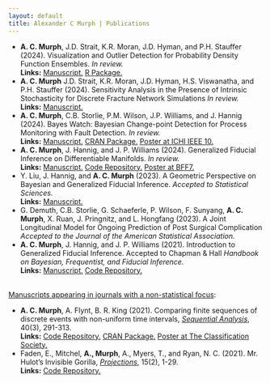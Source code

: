 ```yaml
---
layout: default
title: Alexander C Murph | Publications
---
```

<div class="publications">

<ul>
    <li>
    <b>A. C. Murph</b>, J.D. Strait, K.R. Moran, J.D. Hyman, and P.H. Stauffer (2024).  Visualization and Outlier Detection for Probability Density Function Ensembles. <i>In review.</i> <br> <b>Links:</b> <a id="raw-url" href="https://raw.githubusercontent.com/sirmurphalot/sirmurphalot.github.io/master/_papers/pdf_boxplots.pdf">Manuscript.</a> <a id="raw-url" href="https://github.com/lanl/deboinr">R Package.</a>
  </li>
    <li>
    <b>A. C. Murph</b> J.D. Strait, K.R. Moran, J.D. Hyman, H.S. Viswanatha, and P.H. Stauffer (2024).  Sensitivity Analysis in the Presence of Intrinsic Stochasticity for Discrete Fracture Network Simulations <i>In review.</i> <br> <b>Links:</b> <a id="raw-url" href="https://arxiv.org/abs/2312.04722">Manuscript.</a>
  </li>
    <li>
    <b>A. C. Murph</b>, C.B. Storlie, P.M. Wilson, J.P. Williams, and J. Hannig (2024).  Bayes Watch: Bayesian Change-point Detection for Process Monitoring with Fault Detection. <i>In review.</i> <br> <b>Links:</b> <a id="raw-url" href="https://arxiv.org/abs/2310.02940">Manuscript.</a> <a id="raw-url" href="https://cran.r-project.org/web/packages/bayesWatch/index.html">CRAN Package.</a> <a id="raw-url" href="https://raw.githubusercontent.com/sirmurphalot/sirmurphalot.github.io/master/_papers/IEEE_ICHI_2022_Poster.pdf">Poster at ICHI IEEE 10.</a> 
  </li>
  <li>
    <b>A. C. Murph</b>, J. Hannig, and J. P. Williams (2024). Generalized Fiducial Inference on Differentiable Manifolds. <i>In review.</i> <br> <b>Links:</b> <a id="raw-url" href="https://arxiv.org/abs/2209.15473">Manuscript.</a> <a id="raw-url" href="https://github.com/sirmurphalot/GFI_onManifolds"> Code Repository.</a> <a id="raw-url" href="https://raw.githubusercontent.com/sirmurphalot/sirmurphalot.github.io/master/_papers/BFF_poster_2022.pdf">Poster at BFF7.</a> 
  </li>
  <li>
    Y. Liu, J. Hannig, and <b>A. C. Murph</b> (2023). A Geometric Perspective on Bayesian and Generalized Fiducial Inference. <i>Accepted to Statistical Sciences.</i> <br> <b>Links:</b> <a id="raw-url" href="https://arxiv.org/abs/2210.05462">Manuscript.</a>
  </li>
  <li>
    G. Demuth, C.B. Storlie, G. Schaeferle, P. Wilson, F. Sunyang, <b>A. C. Murph</b>, X. Ruan, J. Pringnitz, and L. Hongfang (2023). A Joint Longitudinal Model for Ongoing Prediction of Post Surgical Complication <i>Accepted to the Journal of the American Statistical Association.</i>
  </li>
  <li>
    <b>A. C. Murph</b>, J. Hannig, and J. P. Williams (2021). Introduction to Generalized Fiducial Inference. Accepted to Chapman &#38; Hall <i>Handbook on Bayesian, Frequentist, and Fiducial Inference.</i> <br> <b>Links:</b> <a id="raw-url" href="https://arxiv.org/abs/2302.14598">Manuscript.</a> <a id="raw-url" href="https://github.com/sirmurphalot/IntroductionGFI">Code Repository.</a>
  </li>
    <br>
    </ul>
<u>Manuscripts appearing in journals with a non-statistical focus</u>:
<ul>
  <li>
      <b>A. C. Murph</b>, A. Flynt, B. R. King (2021). Comparing finite sequences of discrete events with non-uniform time intervals, <i><a id="raw-url" href="https://www.tandfonline.com/doi/full/10.1080/07474946.2021.1940491">Sequential Analysis</a></i>,  40(3), 291-313.  <br> <b>Links:</b> <a id="raw-url" href=" https://github.com/cran/sawnuti">Code Repository.</a> <a id="raw-url" href="https://cran.r-project.org/web/packages/sawnuti/sawnuti.pdf">CRAN Package.</a> <a id="raw-url" href="https://raw.githubusercontent.com/sirmurphalot/sirmurphalot.github.io/master/_papers/SAWNUTI_poster_murph2021.pdf">Poster at The Classification Society.</a>
  </li>
      <li>
    Faden, E., Mitchel, <b>A., Murph</b>, A., Myers, T., and Ryan, N. C. (2021). Mr. Hulot’s Invisible Gorilla, <i><a id="raw-url" href="https://doi.org/10.3167/proj.2021.150201%20">Projections</a></i>, 15(2), 1-29.  <br> <b>Links:</b> <a id="raw-url" href="https://github.com/sirmurphalot/VisualDisturbances">Code Repository.</a>
  </li>
  </ul>
<br>
<!--
<h3>Peer-reviewed Conferences</h3>
<ul>
  <li>
    <a href="https://scholar.google.com/citations?user=nPuXokoAAAAJ&hl=en">Mining Approximate Acyclic Schemes from Relations Abstract</a><br>
    Batya Kenig, Pranay Mundra, Guna Prasaad, Babak Salimi, Dan Suciu<br>
    <i>To appear in SIGMOD 2020</i>
  </li>
  <br>
  <li>
    <a href="https://arxiv.org/pdf/1803.11328.pdf">Scaling Ordered Stream Processing on Shared-Memory Multicores</a><br>
    Guna Prasaad, G. Ramalingam, Kaushik Rajan<br>
    <i> Proc. BIRTE 2019 (VLDB Workshop)</i> 
  </li>
  <br>
  <li>
    <a href="{{site.url}}assets/faster-cpr-sigmod19.pdf">Concurrent Prefix Recovery: Performing CPR on a Database</a><br>
    Guna Prasaad, Badrish Chandramouli, Donald Kossman<br>
    <i>Proc. SIGMOD 2019</i> <b> (Best of SIGMOD 2019) </b> <br>
  </li>
  <br>
  <li>
    <a href="https://dl.acm.org/citation.cfm?id=3275564">FASTER: An Embedded Concurrent Key-Value Store for State Management</a><br>
    Badrish Chandramouli, Guna Prasaad, Donald Kossmann, Justin Levandoski, James Hunter, Mike Barnett <br>
    <i> Proc. VLDB 2018 (Demo) </i> <br>
  </li>
  <br>
  <li>
    <a href="https://dl.acm.org/citation.cfm?id=3196898">FASTER: A Concurrent Key-Value Store with In-Place Updates</a><br>
    Badrish Chandramouli, Guna Prasaad, Donald Kossmann, Justin Levandoski, James Hunter, Mike Barnett <br>
    <i> Proc. SIGMOD 2018 </i> <br>
  </li>
  <br>
  <li>
  <a href="http://rd.springer.com/chapter/10.1007%2F978-3-319-18117-2_16">Automated Linguistic Personalization of Targeted Marketing Messages Mining User-generated Text on Social Media</a> <br>
    Rishiraj Saha Roy, Aishwarya Padmakumar, Guna Prasaad Jeganthan, Ponnurangam Kumaraguru <br>
  <i>Proc. CICLing 2015, Springer LNCS</i> <b>(Best Paper)</b> <br>
  </li>
</ul>
<br>
  <h3>Patents</h3>
<ul>
  <li>
    <a href="https://www.microsoft.com/en-us/research/project/faster/">FASTER Key-Value Store System</a><br>
    Badrish Chandramouli, Guna Prasaad, Donald Kossmann, Justin Levandoski, James Hunter, Mike Barnett <br>
    <i> USPTO Appl. No. 15/917,352, filed on 9 Mar 2018</i>
  </li>
  <br>
  <li>
  <a href="http://www.freepatentsonline.com/y2016/0171560.html">Linguistic Personalization of Messages for Targeted Campaigns</a> <br>
    Rishiraj Saha Roy, Guna Prasaad Jeganathan, Aishwarya Padmakumar, Ponnurangam Kumaraguru <br>
  <i>USPTO Appl. No. 14/566,181, filed on 10 Dec 2014</i>
  </li>
</ul>
-->
</div>
